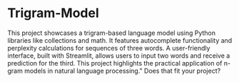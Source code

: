 # Trigram-Model
This project showcases a trigram-based language model using Python libraries like collections and math. It features autocomplete functionality and perplexity calculations for sequences of three words. A user-friendly interface, built with Streamlit, allows users to input two words and receive a prediction for the third. This project highlights the practical application of n-gram models in natural language processing." Does that fit your project?
